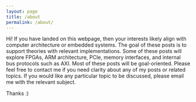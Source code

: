 ```yaml
---
layout: page
title: /about
permalink: /about/
---
```


Hi! If you have landed on this webpage, then your interests likely align with computer architecture or embedded systems. The goal of these posts is to support theories with relevant implementations. Some of these posts will explore FPGAs, ARM architecture, PCIe, memory interfaces, and internal bus protocols such as AXI. Most of these posts will be goal-oriented. Please feel free to contact me if you need clarity about any of my posts or related topics. If you would like any particular topic to be discussed, please email me with the relevant subject.

Thanks :)
